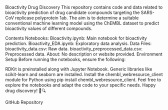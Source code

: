 Bioactivity Drug Discovery
This repository contains code and data related to bioactivity prediction of drug candidate compounds targeting the SARS-CoV replicase polyprotein 1ab. The aim is to determine a suitable conventional machine learning model using the ChEMBL dataset to predict bioactivity values of different compounds.

Contents
Notebooks:
Bioactivity.ipynb: Main notebook for bioactivity prediction.
Bioactivity_EDA.ipynb: Exploratory data analysis.
Data Files:
bioactivity_data.csv: Raw data.
bioactivity_preprocessed_data.csv: Preprocessed data.
About:
No description or website provided.
Environment Setup
Before running the notebooks, ensure the following:

RDKit is preinstalled along with Jupyter Notebook.
Generic libraries like scikit-learn and seaborn are installed.
Install the chembl_webresource_client module for Python using pip install chembl_webresource_client.
Feel free to explore the notebooks and adapt the code to your specific needs. Happy drug discovery! 🧪🔍

GitHub Repository
